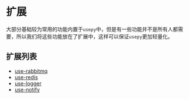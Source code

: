 # 扩展

大部分基础较为常用的功能内置于`usepy`中，但是有一些功能并不是所有人都需要，所以我们将这些功能放在了扩展中，这样可以保证`usepy`更加轻量化。

## 扩展列表

- [use-rabbitmq](rabbitmq.md)
- [use-redis](redis.md)
- [use-logger](logger.md)
- [use-notify](notify.md)
